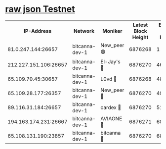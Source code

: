 [raw json Testnet](https://rpc-check.bcat.stavr.tech/bcat/rpc-bcat-result.json)
=


<table><tr><th>IP-Address</th><th>Network</th><th>Moniker</th><th>Latest Block Height</th><th>Earliest Block Height</th><th>Catching Up</th><th>Tx Index</th><th>Voting Power</th><th>Scan Time</th></tr><tr><td>81.0.247.144:26657</td><td>bitcanna-dev-1</td><td>New_peer 🟢</td><td>6876268</td><td>1</td><td>False</td><td>on</td><td>0</td><td>2024-03-14T12:26:25.869695429UTC</td></tr><tr><td>212.227.151.106:26657</td><td>bitcanna-dev-1</td><td>El-Jay's 🔴</td><td>6876270</td><td>4670391</td><td>False</td><td>on</td><td>2218364</td><td>2024-03-14T12:26:32.567179536UTC</td></tr><tr><td>65.109.70.45:30657</td><td>bitcanna-dev-1</td><td>L0vd 🔴</td><td>6876268</td><td>4828155</td><td>False</td><td>on</td><td>308120</td><td>2024-03-14T12:26:26.186291778UTC</td></tr><tr><td>65.109.28.177:26357</td><td>bitcanna-dev-1</td><td>New_peer 🔴</td><td>6876270</td><td>4952911</td><td>False</td><td>on</td><td>2237167</td><td>2024-03-14T12:26:33.180692892UTC</td></tr><tr><td>89.116.31.184:26657</td><td>bitcanna-dev-1</td><td>cardex 🔴</td><td>6876270</td><td>5185001</td><td>False</td><td>on</td><td>1</td><td>2024-03-14T12:26:32.870704884UTC</td></tr><tr><td>194.163.174.231:26667</td><td>bitcanna-dev-1</td><td>AVIAONE 🔴</td><td>6876271</td><td>6867731</td><td>False</td><td>on</td><td>1949865</td><td>2024-03-14T12:26:41.923252520UTC</td></tr><tr><td>65.108.131.190:23857</td><td>bitcanna-dev-1</td><td>bitcanna 🔴</td><td>6876270</td><td>6872270</td><td>False</td><td>off</td><td>378646</td><td>2024-03-14T12:26:33.500606450UTC</td></tr></table>